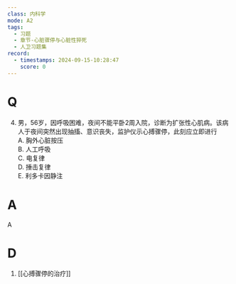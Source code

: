```yaml
---
class: 内科学
mode: A2
tags:
  - 习题
  - 章节-心脏骤停与心脏性猝死
  - 人卫习题集
record:
  - timestamps: 2024-09-15-10:28:47
    score: 0
---
```


# Q
4. 男，56岁，因呼吸困难，夜间不能平卧2周入院，诊断为扩张性心肌病。该病人于夜间突然出现抽搐、意识丧失，监护仪示心搏骤停，此刻应立即进行  
A. 胸外心脏按压  
B. 人工呼吸  
C. 电复律  
D. 捶击复律  
E. 利多卡因静注  
# A
A
# D
1. [[心搏骤停的治疗]]